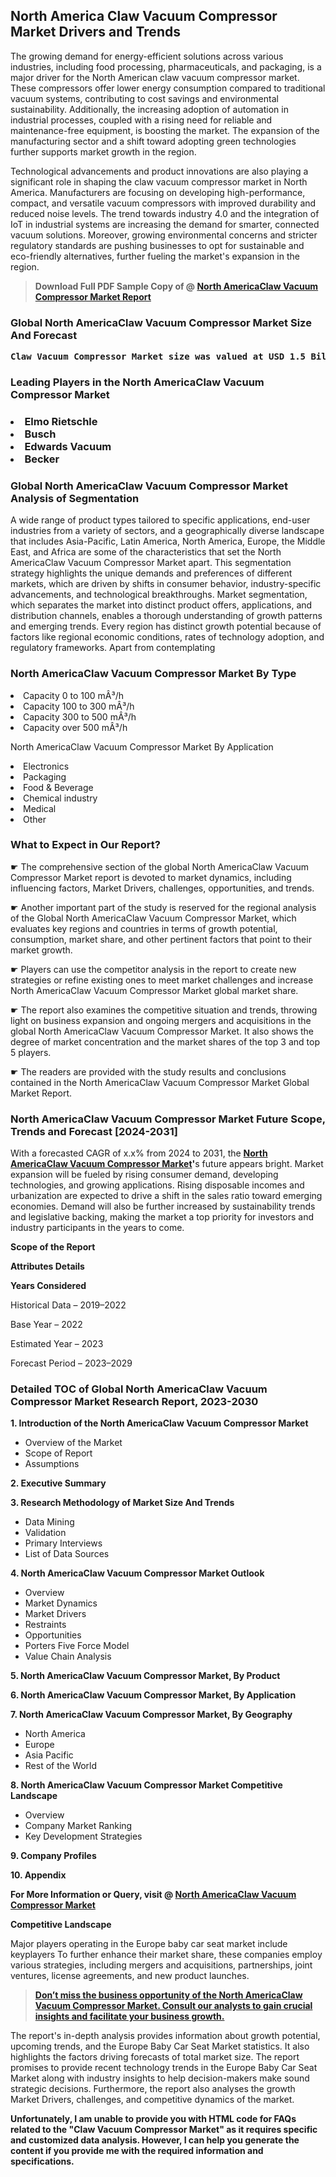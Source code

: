 <p> <h2>North America Claw Vacuum Compressor Market Drivers and Trends</h2><p>The growing demand for energy-efficient solutions across various industries, including food processing, pharmaceuticals, and packaging, is a major driver for the North American claw vacuum compressor market. These compressors offer lower energy consumption compared to traditional vacuum systems, contributing to cost savings and environmental sustainability. Additionally, the increasing adoption of automation in industrial processes, coupled with a rising need for reliable and maintenance-free equipment, is boosting the market. The expansion of the manufacturing sector and a shift toward adopting green technologies further supports market growth in the region.</p><p>Technological advancements and product innovations are also playing a significant role in shaping the claw vacuum compressor market in North America. Manufacturers are focusing on developing high-performance, compact, and versatile vacuum compressors with improved durability and reduced noise levels. The trend towards industry 4.0 and the integration of IoT in industrial systems are increasing the demand for smarter, connected vacuum solutions. Moreover, growing environmental concerns and stricter regulatory standards are pushing businesses to opt for sustainable and eco-friendly alternatives, further fueling the market's expansion in the region.</p></p><blockquote id="" class=""><strong>Download Full PDF Sample Copy of @&nbsp;<a href="https://www.verifiedmarketreports.com/download-sample/?rid=723546&utm_source=GitHub-Jan&utm_medium=281" target="_blank">North AmericaClaw Vacuum Compressor Market Report</a>&nbsp;&nbsp;</strong></blockquote><h3 id="" class=""><strong>Global&nbsp;North AmericaClaw Vacuum Compressor Market Size And Forecast</strong></h3><pre class="reader-text-block__code-block"><strong>Claw Vacuum Compressor Market size was valued at USD 1.5 Billion in 2022 and is projected to reach USD 2.8 Billion by 2030, growing at a CAGR of 8.5% from 2024 to 2030.</strong></pre><h3 id="" class="">Leading Players in the&nbsp;North AmericaClaw Vacuum Compressor Market</h3><h3 class=""></Li><Li>Elmo Rietschle</Li><Li> Busch</Li><Li> Edwards Vacuum</Li><Li> Becker</h3><h3 id="" class="">Global&nbsp;North AmericaClaw Vacuum Compressor Market Analysis of Segmentation</h3><p id="" class="">A wide range of product types tailored to specific applications, end-user industries from a variety of sectors, and a geographically diverse landscape that includes Asia-Pacific, Latin America, North America, Europe, the Middle East, and Africa are some of the characteristics that set the North AmericaClaw Vacuum Compressor Market apart. This segmentation strategy highlights the unique demands and preferences of different markets, which are driven by shifts in consumer behavior, industry-specific advancements, and technological breakthroughs. Market segmentation, which separates the market into distinct product offers, applications, and distribution channels, enables a thorough understanding of growth patterns and emerging trends. Every region has distinct growth potential because of factors like regional economic conditions, rates of technology adoption, and regulatory frameworks. Apart from contemplating</p><h3 id="" class="">North AmericaClaw Vacuum Compressor Market&nbsp;By Type</h3><p></Li><Li>Capacity 0 to 100 mÂ³/h</Li><Li> Capacity 100 to 300 mÂ³/h</Li><Li> Capacity 300 to 500 mÂ³/h</Li><Li> Capacity over 500 mÂ³/h</p><div class="" data-test-id=""><p>North AmericaClaw Vacuum Compressor Market&nbsp;By Application</p></div><p class=""></Li><Li>Electronics</Li><Li> Packaging</Li><Li> Food & Beverage</Li><Li> Chemical industry</Li><Li> Medical</Li><Li> Other</p><div class="" data-test-id=""><h3><span class="">What to Expect in Our Report?</span></h3></div><div class="" data-test-id=""><p><span class="">☛ The comprehensive section of the global North AmericaClaw Vacuum Compressor Market report is devoted to market dynamics, including influencing factors, Market Drivers, challenges, opportunities, and trends.</span></p></div><div class="" data-test-id=""><p><span class="">☛ Another important part of the study is reserved for the regional analysis of the Global North AmericaClaw Vacuum Compressor Market, which evaluates key regions and countries in terms of growth potential, consumption, market share, and other pertinent factors that point to their market growth.</span></p></div><div class="" data-test-id=""><p><span class="">☛ Players can use the competitor analysis in the report to create new strategies or refine existing ones to meet market challenges and increase North AmericaClaw Vacuum Compressor Market global market share.</span></p></div><div class="" data-test-id=""><p><span class="">☛ The report also examines the competitive situation and trends, throwing light on business expansion and ongoing mergers and acquisitions in the global North AmericaClaw Vacuum Compressor Market. It also shows the degree of market concentration and the market shares of the top 3 and top 5 players.</span></p></div><div class="" data-test-id=""><p><span class="">☛ The readers are provided with the study results and conclusions contained in the North AmericaClaw Vacuum Compressor Market Global Market Report.</span></p></div><div class="" data-test-id=""><h3><span class="">North AmericaClaw Vacuum Compressor Market Future Scope, Trends and Forecast [2024-2031]</span></h3></div><div class="" data-test-id=""><p><span class="">With a forecasted CAGR of x.x% from 2024 to 2031, the <strong><a href="https://www.verifiedmarketreports.com/download-sample/?rid=723546&utm_source=GitHub-Jan&utm_medium=281" target="_blank">North AmericaClaw Vacuum Compressor Market</a>'</strong>s future appears bright. Market expansion will be fueled by rising consumer demand, developing technologies, and growing applications. Rising disposable incomes and urbanization are expected to drive a shift in the sales ratio toward emerging economies. Demand will also be further increased by sustainability trends and legislative backing, making the market a top priority for investors and industry participants in the years to come.</span></p><p id="ember66" class="ember-view reader-text-block__paragraph"><strong>Scope of the Report</strong></p><p id="ember67" class="ember-view reader-text-block__paragraph"><strong>Attributes Details</strong></p><p id="ember68" class="ember-view reader-text-block__paragraph"><strong>Years Considered</strong></p><p id="ember69" class="ember-view reader-text-block__paragraph">Historical Data &ndash; 2019&ndash;2022</p><p id="ember70" class="ember-view reader-text-block__paragraph">Base Year &ndash; 2022</p><p id="ember71" class="ember-view reader-text-block__paragraph">Estimated Year &ndash; 2023</p><p id="ember72" class="ember-view reader-text-block__paragraph">Forecast Period &ndash; 2023&ndash;2029</p></div><h3 id="" class="">Detailed TOC of Global North AmericaClaw Vacuum Compressor Market Research Report, 2023-2030</h3><p id="" class=""><strong>1. Introduction of the North AmericaClaw Vacuum Compressor Market</strong></p><ul><li>Overview of the Market</li><li>Scope of Report</li><li>Assumptions</li></ul><p id="" class=""><strong>2. Executive Summary</strong></p><p id="" class=""><strong>3. Research Methodology of Market Size And Trends</strong></p><ul><li>Data Mining</li><li>Validation</li><li>Primary Interviews</li><li>List of Data Sources</li></ul><p id="" class=""><strong>4. North AmericaClaw Vacuum Compressor Market Outlook</strong></p><ul><li>Overview</li><li>Market Dynamics</li><li>Market Drivers</li><li>Restraints</li><li>Opportunities</li><li>Porters Five Force Model</li><li>Value Chain Analysis</li></ul><p id="" class=""><strong>5. North AmericaClaw Vacuum Compressor Market, By Product</strong></p><p id="" class=""><strong>6. North AmericaClaw Vacuum Compressor Market, By Application</strong></p><p id="" class=""><strong>7. North AmericaClaw Vacuum Compressor Market, By Geography</strong></p><ul><li>North America</li><li>Europe</li><li>Asia Pacific</li><li>Rest of the World</li></ul><p id="" class=""><strong>8. North AmericaClaw Vacuum Compressor Market Competitive Landscape</strong></p><ul><li>Overview</li><li>Company Market Ranking</li><li>Key Development Strategies</li></ul><p id="" class=""><strong>9. Company Profiles</strong></p><p id="" class=""><strong>10. Appendix</strong></p><p><strong>For More Information or Query, visit&nbsp;@ <a href="https://www.verifiedmarketreports.com/product/claw-vacuum-compressor-market/" target="_blank">North AmericaClaw Vacuum Compressor Market</a></strong></p><p id="ember61" class="ember-view reader-text-block__paragraph"><strong>Competitive Landscape</strong></p><p id="ember62" class="ember-view reader-text-block__paragraph">Major players operating in the Europe baby car seat market include keyplayers To further enhance their market share, these companies employ various strategies, including mergers and acquisitions, partnerships, joint ventures, license agreements, and new product launches.</p><blockquote id="ember63" class="ember-view reader-text-block__blockquote"><strong><a href="https://www.verifiedmarketreports.com/download-sample/?rid=723546&utm_source=GitHub-Jan&utm_medium=281" target="_blank">Don&rsquo;t miss the business opportunity of the North AmericaClaw Vacuum Compressor Market. Consult our analysts to gain crucial insights and facilitate your business growth.</a></strong></blockquote><p id="ember64" class="ember-view reader-text-block__paragraph">The report's in-depth analysis provides information about growth potential, upcoming trends, and the Europe Baby Car Seat Market statistics. It also highlights the factors driving forecasts of total market size. The report promises to provide recent technology trends in the Europe Baby Car Seat Market along with industry insights to help decision-makers make sound strategic decisions. Furthermore, the report also analyses the growth Market Drivers, challenges, and competitive dynamics of the market.</p><p class="ember-view reader-text-block__paragraph"><strong>Unfortunately, I am unable to provide you with HTML code for FAQs related to the "Claw Vacuum Compressor Market" as it requires specific and customized data analysis. However, I can help you generate the content if you provide me with the required information and specifications.</strong></p>
